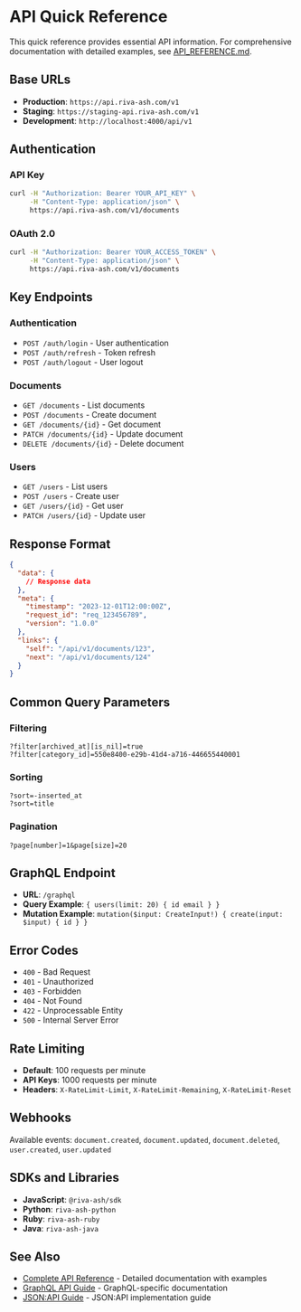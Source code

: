 # API Quick Reference

This quick reference provides essential API information. For comprehensive documentation with detailed examples, see [API_REFERENCE.md](./API_REFERENCE.md).

## Base URLs

- **Production**: `https://api.riva-ash.com/v1`
- **Staging**: `https://staging-api.riva-ash.com/v1`
- **Development**: `http://localhost:4000/api/v1`

## Authentication

### API Key
```bash
curl -H "Authorization: Bearer YOUR_API_KEY" \
     -H "Content-Type: application/json" \
     https://api.riva-ash.com/v1/documents
```

### OAuth 2.0
```bash
curl -H "Authorization: Bearer YOUR_ACCESS_TOKEN" \
     -H "Content-Type: application/json" \
     https://api.riva-ash.com/v1/documents
```

## Key Endpoints

### Authentication
- `POST /auth/login` - User authentication
- `POST /auth/refresh` - Token refresh
- `POST /auth/logout` - User logout

### Documents
- `GET /documents` - List documents
- `POST /documents` - Create document
- `GET /documents/{id}` - Get document
- `PATCH /documents/{id}` - Update document
- `DELETE /documents/{id}` - Delete document

### Users
- `GET /users` - List users
- `POST /users` - Create user
- `GET /users/{id}` - Get user
- `PATCH /users/{id}` - Update user

## Response Format

```json
{
  "data": {
    // Response data
  },
  "meta": {
    "timestamp": "2023-12-01T12:00:00Z",
    "request_id": "req_123456789",
    "version": "1.0.0"
  },
  "links": {
    "self": "/api/v1/documents/123",
    "next": "/api/v1/documents/124"
  }
}
```

## Common Query Parameters

### Filtering
```
?filter[archived_at][is_nil]=true
?filter[category_id]=550e8400-e29b-41d4-a716-446655440001
```

### Sorting
```
?sort=-inserted_at
?sort=title
```

### Pagination
```
?page[number]=1&page[size]=20
```

## GraphQL Endpoint

- **URL**: `/graphql`
- **Query Example**: `{ users(limit: 20) { id email } }`
- **Mutation Example**: `mutation($input: CreateInput!) { create(input: $input) { id } }`

## Error Codes

- `400` - Bad Request
- `401` - Unauthorized
- `403` - Forbidden
- `404` - Not Found
- `422` - Unprocessable Entity
- `500` - Internal Server Error

## Rate Limiting

- **Default**: 100 requests per minute
- **API Keys**: 1000 requests per minute
- **Headers**: `X-RateLimit-Limit`, `X-RateLimit-Remaining`, `X-RateLimit-Reset`

## Webhooks

Available events: `document.created`, `document.updated`, `document.deleted`, `user.created`, `user.updated`

## SDKs and Libraries

- **JavaScript**: `@riva-ash/sdk`
- **Python**: `riva-ash-python`
- **Ruby**: `riva-ash-ruby`
- **Java**: `riva-ash-java`

## See Also

- [Complete API Reference](./API_REFERENCE.md) - Detailed documentation with examples
- [GraphQL API Guide](./GRAPHQL_API_GUIDE.md) - GraphQL-specific documentation
- [JSON:API Guide](./JSON_API_GUIDE.md) - JSON:API implementation guide